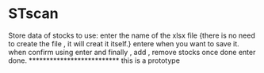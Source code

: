 # STscan
Store data of stocks 
 to use:
 enter the name of the xlsx file {there is no need to create the file , it will creat it itself.}
 entere when you want to save it.
 when confirm using enter
 and finally ,  add , remove stocks
 once done enter done.
************************** this is a prototype 


